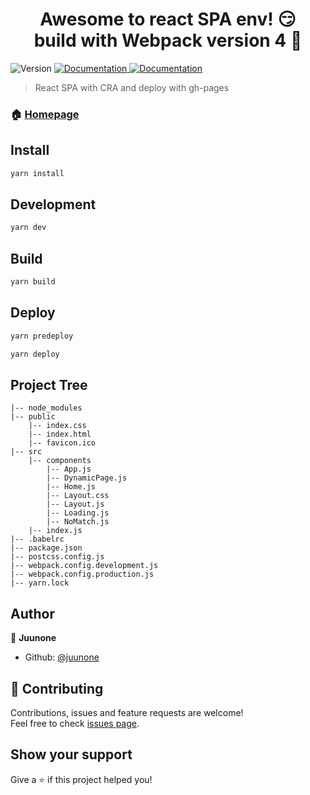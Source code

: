<h1 align="center">Awesome to react SPA env! 😏<br />
  build with Webpack version 4 🚀
</h1>
<p>
  <img alt="Version" src="https://img.shields.io/badge/version-1.0.1-blue.svg?cacheSeconds=2592000" />
  <a href="REAME.md">
    <img alt="Documentation" src="https://img.shields.io/badge/documentation-yes-brightgreen.svg" target="_blank" />
  </a>
  <a href="REAME.md">
    <img alt="Documentation" src="https://img.shields.io/badge/license-MIT-blueviolet.svg" target="_blank" />
  </a>
</p>

> React SPA with CRA and deploy with gh-pages

### 🏠 [Homepage](https://juunone.github.io/react-spa-ghpages)

## Install

```sh
yarn install
```

## Development

```sh
yarn dev
```

## Build

```sh
yarn build
```

## Deploy

```sh
yarn predeploy

yarn deploy
```

## Project Tree

```
|-- node_modules
|-- public
    |-- index.css
    |-- index.html
    |-- favicon.ico
|-- src
    |-- components
        |-- App.js
        |-- DynamicPage.js
        |-- Home.js
        |-- Layout.css
        |-- Layout.js
        |-- Loading.js
        |-- NoMatch.js
    |-- index.js
|-- .babelrc
|-- package.json
|-- postcss.config.js
|-- webpack.config.development.js
|-- webpack.config.production.js
|-- yarn.lock
```

## Author

👤 **Juunone**

* Github: [@juunone](https://github.com/juunone)

## 🤝 Contributing

Contributions, issues and feature requests are welcome!<br />Feel free to check [issues page](https://github.com/juunone/react-spa-ghpages/issues).

## Show your support

Give a ⭐️ if this project helped you!